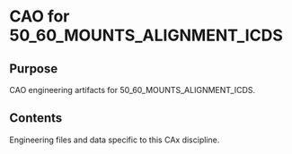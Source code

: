 # CAO for 50_60_MOUNTS_ALIGNMENT_ICDS

## Purpose
CAO engineering artifacts for 50_60_MOUNTS_ALIGNMENT_ICDS.

## Contents
Engineering files and data specific to this CAx discipline.
